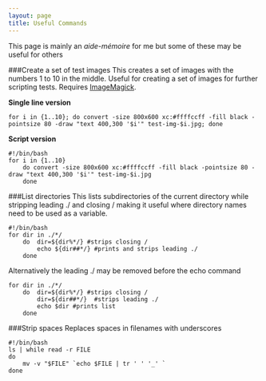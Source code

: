 ```yaml
---
layout: page
title: Useful Commands
---
```


This page is mainly an *aide-mémoire* for me but some of these may be useful for others

###Create a set of test images
This creates a set of images with the numbers 1 to 10 in the middle. Useful for creating a set of images for further scripting tests. Requires [ImageMagick](http://www.imagemagick.org/).

**Single line version**

```{sh}
for i in {1..10}; do convert -size 800x600 xc:#ffffccff -fill black -pointsize 80 -draw "text 400,300 '$i'" test-img-$i.jpg; done
```
**Script version**

```{sh}
#!/bin/bash
for i in {1..10}
	do convert -size 800x600 xc:#ffffccff -fill black -pointsize 80 -draw "text 400,300 '$i'" test-img-$i.jpg
	done
```

###List directories
This lists subdirectories of the current directory while stripping leading ./ and closing / making it useful where directory names need to be used as a variable.

```{sh}
#!/bin/bash
for dir in ./*/
	do  dir=${dir%*/} #strips closing /
    	echo ${dir##*/} #prints and strips leading ./
	done
```

Alternatively the leading ./ may be removed before the echo command

```{sh}
for dir in ./*/
 	do 	dir=${dir%*/} #strips closing /
 		dir=${dir##*/} 	#strips leading ./
 		echo $dir #prints list
 	done
```

###Strip spaces
Replaces spaces in filenames with underscores

```{sh}
#!/bin/bash
ls | while read -r FILE
do
    mv -v "$FILE" `echo $FILE | tr ' ' '_' `
done
```
